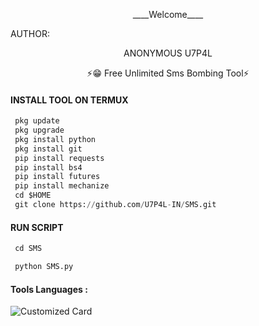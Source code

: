 <p align="center">
____Welcome____


AUTHOR:
<p align="center">
ANONYMOUS U7P4L

</br>
<p align="center">
      ⚡😁 Free Unlimited Sms Bombing Tool⚡

</p>
  
#### INSTALL TOOL ON TERMUX
```python
 pkg update
 pkg upgrade
 pkg install python
 pkg install git
 pip install requests
 pip install bs4
 pip install futures
 pip install mechanize
 cd $HOME 
 git clone https://github.com/U7P4L-IN/SMS.git
```
#### RUN SCRIPT
```python
 cd SMS

 python SMS.py
```


#### Tools Languages :

![Customized Card](https://github-readme-stats.vercel.app/api/pin?username=ANONYMOUS-U7P4L&repo=SMS&title_color=fff&icon_color=f9f9f9&text_color=9f9f9f&bg_color=151515)
